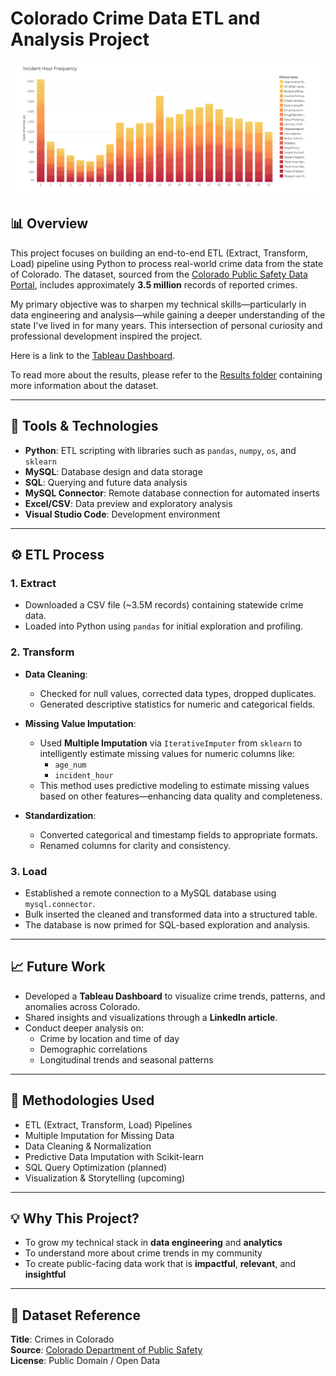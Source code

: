 # Colorado Crime Data ETL and Analysis Project

![tableau_screenshot_1](/Assets/tableau_screenshot_1.png)

## 📊 Overview

This project focuses on building an end-to-end ETL (Extract, Transform, Load) pipeline using Python to process real-world crime data from the state of Colorado. The dataset, sourced from the [Colorado Public Safety Data Portal](https://data.colorado.gov/Public-Safety/Crimes-in-Colorado/j6g4-gayk/about_data), includes approximately **3.5 million** records of reported crimes.

My primary objective was to sharpen my technical skills—particularly in data engineering and analysis—while gaining a deeper understanding of the state I've lived in for many years. This intersection of personal curiosity and professional development inspired the project.

Here is a link to the [Tableau Dashboard](https://public.tableau.com/app/profile/kevin.chabau/viz/CrimesinColorado/Dashboard1).

To read more about the results, please refer to the [Results folder](/Results/) containing more information about the dataset.

---

## 🔧 Tools & Technologies

- **Python**: ETL scripting with libraries such as `pandas`, `numpy`, `os`, and `sklearn`
- **MySQL**: Database design and data storage
- **SQL**: Querying and future data analysis
- **MySQL Connector**: Remote database connection for automated inserts
- **Excel/CSV**: Data preview and exploratory analysis
- **Visual Studio Code**: Development environment

---

## ⚙️ ETL Process

### 1. **Extract**
- Downloaded a CSV file (~3.5M records) containing statewide crime data.
- Loaded into Python using `pandas` for initial exploration and profiling.

### 2. **Transform**
- **Data Cleaning**:
  - Checked for null values, corrected data types, dropped duplicates.
  - Generated descriptive statistics for numeric and categorical fields.

- **Missing Value Imputation**:
  - Used **Multiple Imputation** via `IterativeImputer` from `sklearn` to intelligently estimate missing values for numeric columns like:
    - `age_num`
    - `incident_hour`
  - This method uses predictive modeling to estimate missing values based on other features—enhancing data quality and completeness.

- **Standardization**:
  - Converted categorical and timestamp fields to appropriate formats.
  - Renamed columns for clarity and consistency.

### 3. **Load**
- Established a remote connection to a MySQL database using `mysql.connector`.
- Bulk inserted the cleaned and transformed data into a structured table.
- The database is now primed for SQL-based exploration and analysis.

---

## 📈 Future Work

- Developed a **Tableau Dashboard** to visualize crime trends, patterns, and anomalies across Colorado.
- Shared insights and visualizations through a **LinkedIn article**.
- Conduct deeper analysis on:
  - Crime by location and time of day
  - Demographic correlations
  - Longitudinal trends and seasonal patterns

---

## 🧠 Methodologies Used

- ETL (Extract, Transform, Load) Pipelines
- Multiple Imputation for Missing Data
- Data Cleaning & Normalization
- Predictive Data Imputation with Scikit-learn
- SQL Query Optimization (planned)
- Visualization & Storytelling (upcoming)

---

## 💡 Why This Project?

- To grow my technical stack in **data engineering** and **analytics**
- To understand more about crime trends in my community
- To create public-facing data work that is **impactful**, **relevant**, and **insightful**

---

## 📂 Dataset Reference

**Title**: Crimes in Colorado  
**Source**: [Colorado Department of Public Safety](https://data.colorado.gov/Public-Safety/Crimes-in-Colorado/j6g4-gayk/about_data)  
**License**: Public Domain / Open Data  